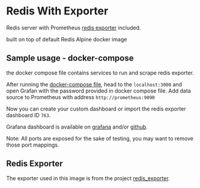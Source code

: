 # Redis With Exporter

Redis server with Prometheus [redis exporter](https://github.com/oliver006/redis_exporter) included.

built on top of default Redis Alpine docker image

## Sample usage - docker-compose

the docker compose file contains services to run and scrape redis exporter.

After running the [docker-compose file](docker-compose.yaml), head to the `localhost:3000` and open Grafan with the password provided in docker compose file. Add data source to Prometheus with address `http://prometheus:9090`

Now you can create your custom dashboard or import the redis exporter dashboard ID `763`.

Grafana dashboard is available on [grafana](https://grafana.com/dashboards/763) and/or [github](https://github.com/oliver006/redis_exporter/blob/master/contrib/grafana_prometheus_redis_dashboard.json).


Note: All ports are exposed for the sake of testing, you may want to remove those port mappings.

## Redis Exporter

The exporter used in this image is from the project [redis_exporter](https://github.com/oliver006/redis_exporter).
